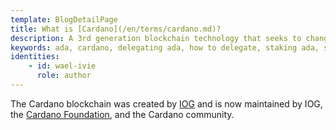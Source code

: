 ```yaml
---
template: BlogDetailPage
title: What is [Cardano](/en/terms/cardano.md)?
description: A 3rd generation blockchain technology that seeks to change the world.
keywords: ada, cardano, delegating ada, how to delegate, staking ada, staking, how to buy Cardano
identities: 
    - id: wael-ivie
      role: author
---
```


The Cardano blockchain was created by [IOG](/en/terms/iog.md) and is now maintained by IOG, the [Cardano Foundation](/en/terms/cardano-foundation.md), and the Cardano community. 
